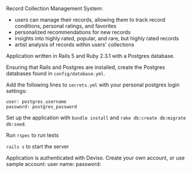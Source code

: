 Record Collection Management System:
* users can manage their records, allowing them to track record conditions, personal ratings, and favorites
* personalized recommendations for new records
* insights into highly rated, popular, and rare, but highly rated records
* artist analysis of records within users' collections

Application written in Rails 5 and Ruby 2.3.1 with a Postgres database.

Ensuring that Rails and Postgres are installed, create the Postgres databases found in `config/database.yml`. 

Add the following lines to `secrets.yml` with your personal postgres login settings:

    user: postgres_username
    password: postgres_password

Set up the application with `bundle install` and `rake db:create db:migrate db:seed`.

Run `rspec` to run tests

`rails s` to start the server

Application is authenticated with Devise. Create your own account, or use sample account:
user name:
password:

